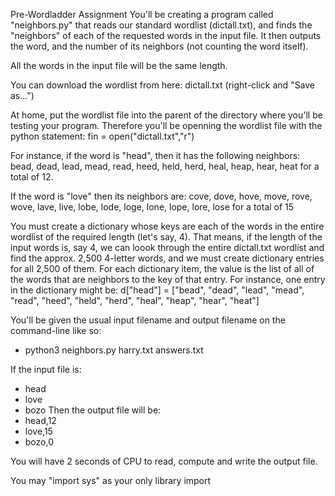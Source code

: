 Pre-Wordladder Assignment
You'll be creating a program called "neighbors.py" that reads our standard wordlist (dictall.txt), and finds the "neighbors" of each of the requested words in the input file.  It then outputs the word, and the number of its neighbors (not counting the word itself).

All the words in the input file will be the same length.

You can download the wordlist from here: dictall.txt (right-click and "Save as...")

At home, put the wordlist file into the parent of the directory where you'll be testing your program.  Therefore you'll be openning the wordlist file with the python statement:
fin = open("dictall.txt","r")

For instance, if the word is "head", then it has the following neighbors: bead, dead, lead, mead, read, heed, held, herd, heal, heap, hear, heat  for a total of 12.

If the word is "love" then its neighbors are: cove, dove, hove, move, rove, wove, lave, live, lobe, lode, loge, lone, lope, lore, lose for a total of 15

You must create a dictionary whose keys are each of the words in the entire wordlist of the required length (let's say, 4).   That means, if the length of the input words is, say 4, we can loook through the entire dictall.txt wordlist and find the approx. 2,500 4-letter words, and we must create dictionary entries for all 2,500 of them.  For each dictionary item, the value is the list of all of the words that are neighbors to the key of that entry.  For instance, one entry in the dictionary might be:  d["head"] = ["bead", "dead", "lead", "mead", "read", "heed", "held", "herd", "heal", "heap", "hear", "heat"]

You'll be given the usual input filename and output filename on the command-line like so:

- python3 neighbors.py  harry.txt  answers.txt

If the input file is:

- head
- love
- bozo
Then the output file will be:
- head,12
- love,15
- bozo,0

You will have 2 seconds of CPU to read, compute and write the output file.

You may "import sys" as your only library import
